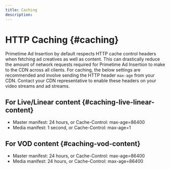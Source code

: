 ```yaml
---
title: Caching
description: 
---
```


# HTTP Caching {#caching}

Primetime Ad Insertion by default respects HTTP cache control headers when fetching ad creatives as well as content.  This can drastically reduce the amount of network requests required for Primetime Ad Insertion to make to the CDN across all clients.  For caching, the below settings are recommended and involve sending the HTTP header `max-age` from your CDN.  Contact your CDN representative to enable these headers on your video streams and ad streams.

## For Live/Linear content {#caching-live-linear-content}

* Master manifest: 24 hours, or Cache-Control: max-age=86400
* Media manifest: 1 second, or Cache-Control: max-age=1

## For VOD content {#caching-vod-content}

* Master manifest: 24 hours, or Cache-Control: max-age=86400
* Media manifest: 24 hours, or Cache-Control: max-age=86400
